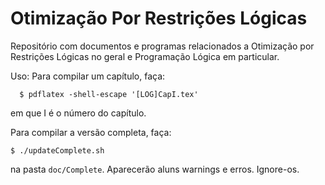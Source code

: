Otimização Por Restrições Lógicas
==================


Repositório com documentos e programas relacionados
a Otimização por Restrições Lógicas no geral e Programação Lógica em particular.

Uso:
  Para compilar um capítulo, faça:
  ```
    $ pdflatex -shell-escape '[LOG]CapI.tex'
  ```
  em que I é o número do capítulo.

  Para compilar a versão completa, faça:
  ```
  $ ./updateComplete.sh
  ```
  na pasta `doc/Complete`. Aparecerão aluns warnings e erros. Ignore-os.
